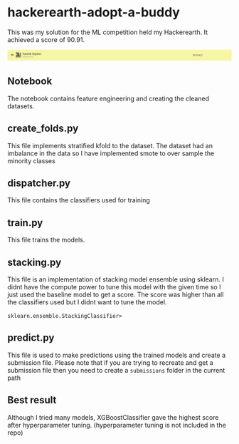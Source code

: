 # hackerearth-adopt-a-buddy

This was my solution for the ML competition held my Hackerearth.
It achieved a score of 90.91.

![result](/images/upload.png)

## Notebook 
The notebook contains feature engineering and creating the cleaned datasets.

## create_folds.py
This file implements stratified kfold to the dataset.
The dataset had an imbalance in the data so I have implemented smote to over sample the minority classes

## dispatcher.py
This file contains the classifiers used for training

## train.py
This file trains the models.

## stacking.py
This file is an implementation of stacking model ensemble using sklearn. 
I didnt have the compute power to tune this model with the given time so I just used the baseline
model to get a score. The score was higher than all the classifiers used but I didnt want to tune the model.
```
sklearn.ensemble.StackingClassifier>
```

## predict.py
This file is used to make predictions using the trained models and create a submission file.
Please note that if you are trying to recreate and get a submission file then you need to create a `submissions` folder in the current path

## Best result
Although I tried many models, XGBoostClassifier gave the highest score after hyperparameter tuning.
(hyperparameter tuning is not included in the repo)
